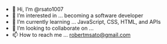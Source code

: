- 👋 Hi, I’m @rsato1007
- 👀 I’m interested in ... becoming a software developer
- 🌱 I’m currently learning ... JavaScript, CSS, HTML, and APIs
- 💞️ I’m looking to collaborate on ...
- 📫 How to reach me ... robertmsato@gmail.com

<!---
rsato1007/rsato1007 is a ✨ special ✨ repository because its `README.md` (this file) appears on your GitHub profile.
You can click the Preview link to take a look at your changes.
--->
